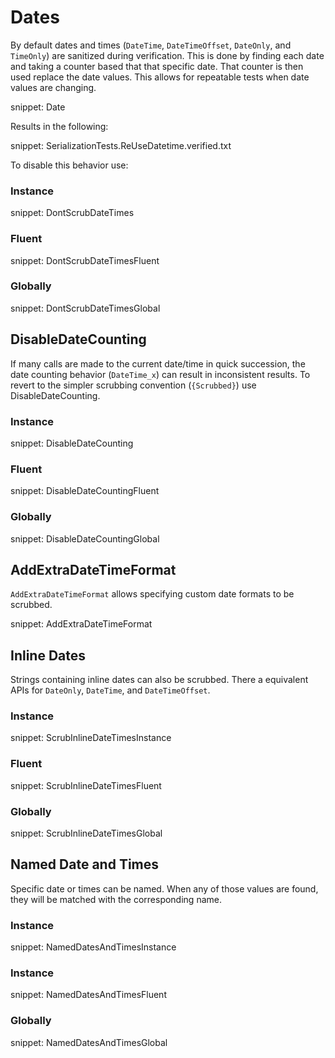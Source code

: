 # Dates


By default dates and times (`DateTime`, `DateTimeOffset`, `DateOnly`, and `TimeOnly`) are sanitized during verification. This is done by finding each date and taking a counter based that that specific date. That counter is then used replace the date values. This allows for repeatable tests when date values are changing.

snippet: Date

Results in the following:

snippet: SerializationTests.ReUseDatetime.verified.txt

To disable this behavior use:


### Instance

snippet: DontScrubDateTimes


### Fluent

snippet: DontScrubDateTimesFluent


### Globally

snippet: DontScrubDateTimesGlobal


## DisableDateCounting

If many calls are made to the current date/time in quick succession, the date counting behavior (`DateTime_x`) can result in inconsistent results. To revert to the simpler scrubbing convention (`{Scrubbed}`) use DisableDateCounting.


### Instance

snippet: DisableDateCounting


### Fluent

snippet: DisableDateCountingFluent


### Globally

snippet: DisableDateCountingGlobal


## AddExtraDateTimeFormat

`AddExtraDateTimeFormat` allows specifying custom date formats to be scrubbed.

snippet: AddExtraDateTimeFormat


## Inline Dates

Strings containing inline dates can also be scrubbed. There a equivalent APIs for `DateOnly`, `DateTime`, and `DateTimeOffset`.


### Instance

snippet: ScrubInlineDateTimesInstance


### Fluent

snippet: ScrubInlineDateTimesFluent


### Globally

snippet: ScrubInlineDateTimesGlobal


## Named Date and Times

Specific date or times can be named. When any of those values are found, they will be matched with the corresponding name.


### Instance

snippet: NamedDatesAndTimesInstance


### Instance

snippet: NamedDatesAndTimesFluent


### Globally

snippet: NamedDatesAndTimesGlobal